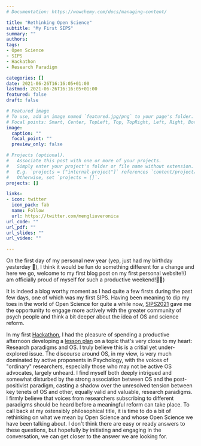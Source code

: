 ```yaml
---
# Documentation: https://wowchemy.com/docs/managing-content/

title: "Rethinking Open Science"
subtitle: "My First SIPS"
summary: ""
authors: 
tags: 
- Open Science
- SIPS
- Hackathon
- Research Paradigm

categories: []
date: 2021-06-26T16:16:05+01:00
lastmod: 2021-06-26T16:16:05+01:00
featured: false
draft: false

# Featured image
# To use, add an image named `featured.jpg/png` to your page's folder.
# Focal points: Smart, Center, TopLeft, Top, TopRight, Left, Right, BottomLeft, Bottom, BottomRight.
image: 
  caption: ""
  focal_point: ""
  preview_only: false

# Projects (optional).
#   Associate this post with one or more of your projects.
#   Simply enter your project's folder or file name without extension.
#   E.g. `projects = ["internal-project"]` references `content/project/deep-learning/index.md`.
#   Otherwise, set `projects = []`.
projects: []

links:
- icon: twitter
  icon_pack: fab
  name: Follow
  url: https://twitter.com/mengliuveronica
url_code: ""
url_pdf: ""
url_slides: ""
url_video: ""

---
```


On the first day of my personal new year (yep, just had my birthday yesterday 🎂), I think it would be fun do something different for a change and here we go, welcome to my first blog post on my first personal website!(I am officially proud of myself for such a productive weekend!💃🏻)

It is indeed a blog worthy moment as I had quite a few firsts during the past few days, one of which was my first SIPS. Having been meaning to dip my toes in the world of Open Science for quite a while now, [SIPS2021](https://twitter.com/hashtag/SIPS2021?src=hashtag_click) gave me the opportunity to engage more actively with the greater community of psych people and think a bit deeper about the idea of OS and science reform. 

In my first [Hackathon](https://osf.io/8eavj/), I had the pleasure of spending a productive afternoon developing a [lesson plan](https://osf.io/jyp26/) on a topic that's very close to my heart: Research paradigms and OS. I truly believe this is a critial yet under-explored issue. The discourse around OS, in my view, is very much dominated by active proponents in Psychology, with the voices of "ordinary" researchers, especially those who may not be active OS advocates, largely unheard. I find myself both deeply intrigued and somewhat disturbed by the strong association between OS and the post-positivist paradigm, casting a shadow over the unresolved tension between key tenets of OS and other, equally valid and valuable, research paradigms. I firmly believe that voices from researchers subscribing to different paradigms should be heard before a meaningful reform can take place. To call back at my ostensibly philosophical title, it is time to do a bit of rethinking on what we mean by Open Science and whose Open Science we have been talking about. I don't think there are easy or ready answers to these questions, but hopefully by initiating and engaging in the conversation, we can get closer to the answer we are looking for. 
